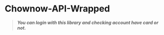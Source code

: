 # Chownow-API-Wrapped

> ***You can login with this library and checking account have card or not.***
